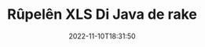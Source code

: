 ---
############################# Static ############################
layout: "auto-gen-merger"
date: 2022-11-10T18:31:50
draft: false
otherformats: ods odt one otp ott pdf pps ppsx ppt pptx rtf tex vdx vsdm vsdx vssm

############################# Head ############################
head_title: "Rûpelên XLS di Java de rake"
head_description: "Rûpelek yek an berhevokek rûpelan ji pelek XLS ya di Java de jêbikin an jêbikin bi berevajîkirina rêzika rûpelan bi karanîna API-ya yekkirina belgeyan."

############################# Header ############################
title: "Rûpelên XLS Di Java de rake"
description: "Rûpelên XLS yên bi çend rêzikên koda {{Navê berhemê}} rakin."
bg_image: "https://cms.admin.containerize.com/templates/aspose/App_Themes/V3/images/bg/header1.png"
bg_overlay: false
button:
    enable: true
    icon: "fas fa-arrow-down"
    label: "Daxistina Doza Belaş"
    link: "https://downloads.groupdocs.com/merger/java"

############################# SubMenu ############################
submenu:
    enable: true

    left:
        img_alt: "GroupDocs.Merger for Java"
        image: "https://cms.admin.containerize.com/templates/groupdocs/images/product-logos/90x90-noborder/groupdocs-merger-java.png"
        product: "GroupDocs.Merger"
        platform: "Java"

    middle:
        button:

            # button loop
            - link: "https://apireference.groupdocs.com/merger/java"
              text: "Çavkanî API"

            # button loop
            - link: "https://github.com/groupdocs-merger"
              text: "Nimûneyên Kodê"

            # button loop
            - link: "https://products.groupdocs.app/merger/family"
              text: "Demos Bijî"

            # button loop
            - link: "https://purchase.groupdocs.com/pricing/merger/java"
              text: "Pricing"

    right:
        link_download: "https://downloads.groupdocs.com/merger"
        link_learn: "https://docs.groupdocs.com/merger/java"
        link_buy: "https://purchase.groupdocs.com"

############################# About ############################
about:
    enable: true
    title: "Derbarê GroupDocs.Merger for Java API"
    content: |
        [GroupDocs.Merger for Java](/ku/merger/java/) çareseriyek hêsan pêşkêşî dike ku bi ewlehî di navbera cûrbecûr formên belgeyan de wekî PDF, Microsoft Office (Word, Excel, PowerPoint veqete) , OneNote), OpenDocument, HTML, wêne û gelekên din di nav sepanên Java de. Bi lê zêdekirina tenê çend rêzikên kodê, çend operasyonên belgeyê yên wekî veguheztin, rakirin, zivirandin, guheztin, derxistin an guheztina arastekirina rûpelan di nav belgeyan de pêk bînin. Belgeyên ku API-ya yekbûyî di heman demê de pêşdîtina rûpelên belgeyê wekî wêneyek jî piştgirî dike da ku struktur, formatkirin û naverokê li ser rûpelê analîz bike.
        
        GroupDocs.Merger API ji bo çareseriyên pargîdanî vebijarkek rast e ku hewceyê taybetmendiyên rakirina pelê pelê ye. Van API-an li ser hemî pergalên xebitandinê û platformên sereke, tevî J2SE 7.0 (1.7), J2SE 8.0 (1.8), Java 10, baş têne piştgirî kirin.

############################# Steps ############################
steps:
    enable: true
    title_left: "Rûpelên Pelê XLS di Java de rake"
    content_left: |
        [GroupDocs.Merger for Java](/ku/merger/java/) ji pêşdebirên Java re hêsan dike ku yek an çend rûpelên taybetî di nav XLS de jêbikin. pelê bi pêkanîna çend gavên hêsan.
        
        * **RemoveOptions** bi hejmarên rûpelan ên jêbirinê re bidin destpêkirin.
        * Mînaka nû ya **Merger** biafirînin û rêça belgeya çavkaniyê wekî pîvanek çêker derbas bikin.
        * Gazî **removePages** bikin û tiştên **RemoveOptions** derbas bikin.
        * Gazî **save** û riya pelê diyar bike ku belgeya encam hilîne.

    title_right: "Pêdiviyên Sîstemê"
    content_right: |
        GroupDocs.Merger for Java API li ser hemî platform û pergalên xebitandinê yên sereke têne piştgirî kirin. Berî ku hûn koda jêrîn bicîh bikin, ji kerema xwe pê ewle bibin ku we şertên jêrîn li ser pergala we hatine saz kirin.

        * Pergalên Xebatê: Microsoft Windows, Linux, MacOS
        * Jîngehên Pêşketinê: NetBeans, IntelliJ IDEA, Eclipse
        * Çarçoveyên: J2SE 7.0 (1.7), J2SE 8.0 (1.8), Java 10
        * Guhertoya herî dawî ya GroupDocs.Merger for Java ji [Maven](https://repository.groupdocs.com/webapp/#/artifacts/browse/tree/General/repo/com/groupdocs/groupdocs-merger) dakêşîne
         
    code: |
     {{% merger/additional-styles %}}
     {{< merger/code-merger title="Meriv çawa bi koda nimûneya Java pelên XLS jêbirin">}}

        ```java    
        // Rûpelên pelê yên XLS bi karanîna API-ya GroupDocs.Merger rakin
        // Dersa RemoveOptions bi hejmarên rûpelên hilbijartî bidin destpêkirin
        RemoveOptions removeOptions = new RemoveOptions(new int[] { 3, 6 });

        // Bi belgeya têketina XLS Yekbûnek yekser
        Merger merger = new Merger("input.xls");

        // Gazî rêbaza removePages bikin û tiştê RemoveOptions jê re derbas bikin
        merger.removePages(removeOptions);
    
        // Rêbaza hilanînê bang bikin û riya pelê ya xwestî derbas bikin da ku belgeya derketinê hilînin
        merger.save("output.xls");
        ```
     {{< /merger/code-merger >}}

############################# Demos ############################
demos:
    enable: true
    title: "Demoyên Zindî - Rûpelên Serhêl ên XLS jêbirin"
    content: |
       Bi serdana malpera [GroupDocs.Merger Live Demos](https://products.groupdocs.app/splitter/remove-pages/xls) niha rûpelên pelê yên XLS rakin.
       Demoya zindî xwedî feydeyên jêrîn e.
        
############################# About Formats ############################
about_formats:
    enable: true

############################# More Formats ############################
more_formats:
    enable: true
    title: "Rûpelên Ji Formên Belgeya Din Rakin"
    content: |
        Java belgeyên API-ê ji bo formatên pelan û wêneyan yek dibin û vediqetînin. Wekî ku li jêr hatî destnîşan kirin hin formatên pelê yên populer derxînin.

############################# Back to top ###############################
back_to_top:
    enable: true
---